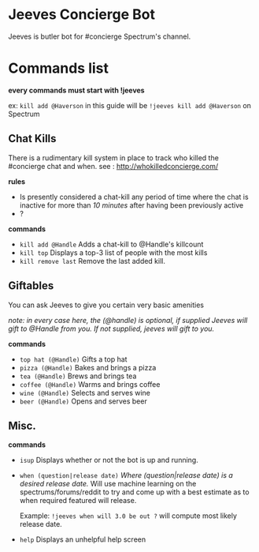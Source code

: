 # Jeeves Concierge Bot
Jeeves is butler bot for #concierge Spectrum's channel.

# Commands list

**every commands must start with !jeeves**

ex: `kill add @Haverson` in this guide will be `!jeeves kill add @Haverson` on Spectrum

## Chat Kills
There is a rudimentary kill system in place to track who killed the #concierge chat and when.
see : http://whokilledconcierge.com/

**rules** 
- Is presently considered a chat-kill any period of time where the chat is inactive for more than *10 minutes* after having been previously active
- ?

**commands**
- `kill add @Handle` 
    Adds a chat-kill to @Handle's killcount
- `kill top`
    Displays a top-3 list of people with the most kills
- `kill remove last`
    Remove the last added kill.


## Giftables
You can ask Jeeves to give you certain very basic amenities

*note: in every case here, the (@handle) is optional, if supplied Jeeves will gift to @Handle from you.
If not supplied, jeeves will gift to you.* 

**commands**
- `top hat (@Handle)` 
    Gifts a top hat
- `pizza (@Handle)`
    Bakes and brings a pizza
- `tea (@Handle)`
    Brews and brings tea
- `coffee (@Handle)`
    Warms and brings coffee
- `wine (@Handle)`
    Selects and serves wine
- `beer (@Handle)`
    Opens and serves beer

## Misc.

**commands**
- `isup`
    Displays whether or not the bot is up and running.
- `when (question|release date)`
    *Where (question|release date) is a desired release date.* Will use machine learning on the spectrums/forums/reddit to try and come up with a best estimate as to when required featured will release.
    
    Example: `!jeeves when will 3.0 be out ?` will compute most likely release date.
- `help`
    Displays an unhelpful help screen
